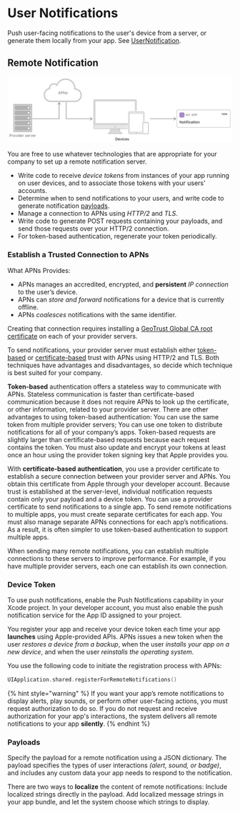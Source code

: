 # User Notifications

Push user-facing notifications to the user's device from a server, or generate them locally from your app. See [UserNotification](https://developer.apple.com/documentation/usernotifications). 

## Remote Notification

![](../../.gitbook/assets/1415edc2-0262-4180-a678-7ffce5599358.png)

You are free to use whatever technologies that are appropriate for your company to set up a remote notification server.

* Write code to receive _device tokens_ from instances of your app running on user devices, and to associate those tokens with your users' accounts.
* Determine when to send notifications to your users, and write code to generate notification [payloads](local-and-remote-notification.md#payloads).
* Manage a connection to APNs using _HTTP/2_ and _TLS_.
* Write code to generate POST requests containing your payloads, and send those requests over your HTTP/2 connection.
* For token-based authentication, regenerate your token periodically.

### Establish a Trusted Connection to APNs

What APNs Provides:

* APNs manages an accredited, encrypted, and **persistent** _IP connection_ to the user’s device.
* APNs can _store and forward_ notifications for a device that is currently offline.
* APNs _coalesces_ notifications with the same identifier.

Creating that connection requires installing a [GeoTrust Global CA root certificate](https://www.geotrust.com/resources/root_certificates/certificates/GeoTrust_Global_CA.pem) on each of your provider servers. 

To send notifications, your provider server must establish either [token-based](https://developer.apple.com/documentation/usernotifications/setting_up_a_remote_notification_server/establishing_a_token_based_connection_to_apns) or [certificate-based](https://developer.apple.com/documentation/usernotifications/setting_up_a_remote_notification_server/establishing_a_certificate_based_connection_to_apns) trust with APNs using HTTP/2 and TLS. Both techniques have advantages and disadvantages, so decide which technique is best suited for your company.

**Token-based** authentication offers a stateless way to communicate with APNs. Stateless communication is faster than certificate-based communication because it does not require APNs to look up the certificate, or other information, related to your provider server. There are other advantages to using token-based authentication: You can use the same token from multiple provider servers; You can use one token to distribute notifications for all of your company’s apps. Token-based requests are slightly larger than certificate-based requests because each request contains the token. You must also update and encrypt your tokens at least once an hour using the provider token signing key that Apple provides you.

With **certificate-based authentication**, you use a provider certificate to establish a secure connection between your provider server and APNs. You obtain this certificate from Apple through your developer account. Because trust is established at the server-level, individual notification requests contain only your payload and a device token. You can use a provider certificate to send notifications to a single app. To send remote notifications to multiple apps, you must create separate certificates for each app. You must also manage separate APNs connections for each app’s notifications. As a result, it is often simpler to use token-based authentication to support multiple apps.

When sending many remote notifications, you can establish multiple connections to these servers to improve performance. For example, if you have multiple provider servers, each one can establish its own connection.

### Device Token

To use push notifications, enable the Push Notifications capability in your Xcode project. In your developer account, you must also enable the push notification service for the App ID assigned to your project.

You register your app and receive your device token each time your app **launches** using Apple-provided APIs. APNs issues a new token when the user _restores a device from a backup_, when the user _installs your app on a new device_, and when the user _reinstalls the operating system_.

You use the following code to initiate the registration process with APNs:

```swift
UIApplication.shared.registerForRemoteNotifications()
```

{% hint style="warning" %}
If you want your app’s remote notifications to display alerts, play sounds, or perform other user-facing actions, you must request authorization to do so. If you do not request and receive authorization for your app's interactions, the system delivers all remote notifications to your app **silently**.
{% endhint %}

### Payloads

Specify the payload for a remote notification using a JSON dictionary. The payload specifies the types of user interactions _\(alert, sound, or badge\)_, and includes any custom data your app needs to respond to the notification.

There are two ways to **localize** the content of remote notifications: Include localized strings directly in the payload. Add localized message strings in your app bundle, and let the system choose which strings to display.

